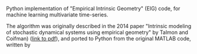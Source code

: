 Python implementation of "Empirical Intrinsic Geometry" (EIG) code, for machine learning multivariate time-series.

The algorithm was originally described in the 2014 paper "Intrinsic modeling of stochastic dynamical systems using empirical geometry" by Talmon and Coifman) ([link to pdf](https://ronentalmon.com/wp-content/uploads/2019/03/ACHA_EIG.pdf)), and ported to Python from the original MATLAB code, written by 

